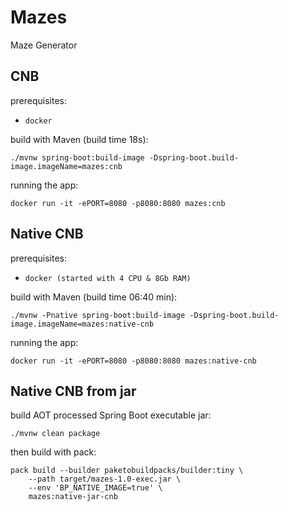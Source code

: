 # Mazes
Maze Generator


## CNB
prerequisites:
* `docker`

build with Maven (build time 18s): 
```shell
./mvnw spring-boot:build-image -Dspring-boot.build-image.imageName=mazes:cnb
```

running the app: 
```shell
docker run -it -ePORT=8080 -p8080:8080 mazes:cnb
```

## Native CNB
prerequisites: 
* `docker (started with 4 CPU & 8Gb RAM)`

build with Maven (build time 06:40 min):
```shell
./mvnw -Pnative spring-boot:build-image -Dspring-boot.build-image.imageName=mazes:native-cnb
```

running the app:
```shell
docker run -it -ePORT=8080 -p8080:8080 mazes:native-cnb
```

## Native CNB from jar

build AOT processed Spring Boot executable jar:
```shell
./mvnw clean package
```

then build with pack:
```shell
pack build --builder paketobuildpacks/builder:tiny \
    --path target/mazes-1.0-exec.jar \
    --env 'BP_NATIVE_IMAGE=true' \
    mazes:native-jar-cnb
```
